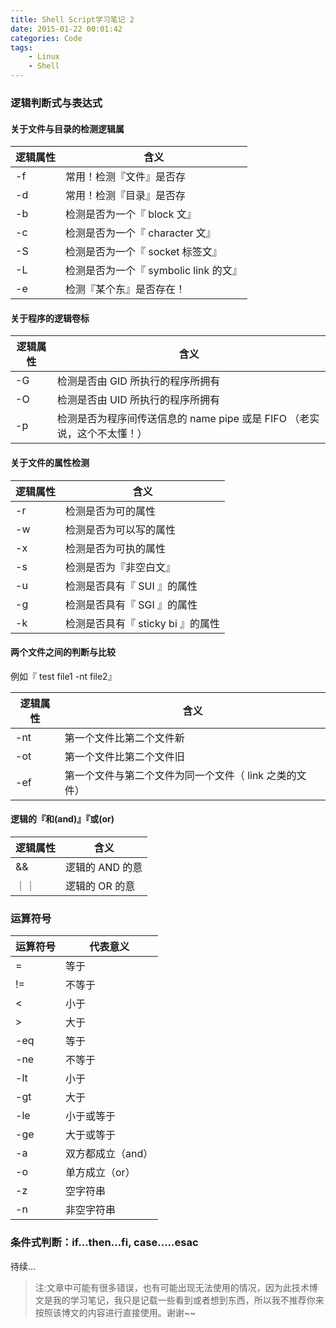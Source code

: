 ```yaml
---
title: Shell Script学习笔记 2
date: 2015-01-22 00:01:42
categories: Code
tags:
	- Linux
	- Shell
---
```


### 逻辑判断式与表达式

#### 关于文件与目录的检测逻辑属

|逻辑属性|               含义                |
|-------|-----------------------------------|
|-f     |常用！检测『文件』是否存              |
|-d     |常用！检测『目录』是否存              |
|-b     |检测是否为一个『 block 文』          |
|-c     |检测是否为一个『 character 文』      |
|-S     |检测是否为一个『 socket 标签文』     |
|-L     |检测是否为一个『 symbolic link 的文』|
|-e     |检测『某个东』是否存在！             |

<!--more-->

#### 关于程序的逻辑卷标

| 逻辑属性 |                              含义                               |
|---------|-----------------------------------------------------------------|
|-G       |检测是否由 GID 所执行的程序所拥有                                   |
|-O       |检测是否由 UID 所执行的程序所拥有                                   |
|-p       |检测是否为程序间传送信息的 name pipe 或是 FIFO （老实说，这个不太懂！）|

#### 关于文件的属性检测

| 逻辑属性 |              含义              |
|---------|--------------------------------|
|-r       |检测是否为可的属性                |
|-w       |检测是否为可以写的属性            |
|-x       |检测是否为可执的属性              |
|-s       |检测是否为『非空白文』            |
|-u       |检测是否具有『 SUI 』的属性       |
|-g       |检测是否具有『 SGI 』的属性       |
|-k       |检测是否具有『 sticky bi 』的属性 |

#### 两个文件之间的判断与比较

例如『 test file1 -nt file2』

| 逻辑属性 |                        含义                     |
|---------|-------------------------------------------------|
|-nt      |第一个文件比第二个文件新                            |
|-ot      |第一个文件比第二个文件旧                            |
|-ef      |第一个文件与第二个文件为同一个文件（ link 之类的文件） |

#### 逻辑的『和(and)』『或(or)

| 逻辑属性 |     含义      |
|---------|---------------|
|&&       |逻辑的 AND 的意 |
|｜｜     |逻辑的 OR 的意  |

### 运算符号

| 运算符号 |     代表意义     |
|---------|-----------------|
|=        |等于             |
|!=       |不等于           |
|<        |小于             |
|>        |大于             |
|-eq      |等于             |
|-ne      |不等于           |
|-lt      |小于             |
|-gt      |大于             |
|-le      |小于或等于        |
|-ge      |大于或等于        |
|-a       |双方都成立（and） |
|-o       |单方成立（or）    |
|-z       |空字符串         |
|-n       |非空字符串       |

### 条件式判断：if…then…fi, case…..esac

待续…

> 注:文章中可能有很多错误，也有可能出现无法使用的情况，因为此技术博文是我的学习笔记，我只是记载一些看到或者想到东西，所以我不推荐你来按照该博文的内容进行直接使用。谢谢~~